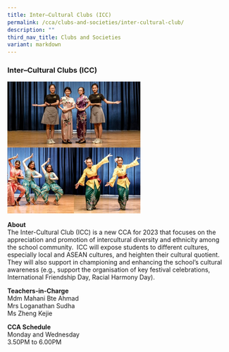 ```yaml
---
title: Inter–Cultural Clubs (ICC)
permalink: /cca/clubs-and-societies/inter-cultural-club/
description: ""
third_nav_title: Clubs and Societies
variant: markdown
---
```

### Inter–Cultural Clubs (ICC)

<img src="/images/cs5.png" style="width:60%">

**About**<br>
The Inter-Cultural Club (ICC) is a new CCA for 2023 that focuses on the appreciation and promotion of intercultural diversity and ethnicity among the school community.&nbsp; ICC will expose students to different cultures, especially local and ASEAN cultures, and heighten their cultural quotient. They will also support in championing and enhancing the school’s cultural awareness (e.g., support the organisation of key festival celebrations, International Friendship Day, Racial Harmony Day).

  

**Teachers-in-Charge**<br>
Mdm Mahani Bte Ahmad<br>
Mrs Loganathan Sudha<br>
Ms Zheng Kejie

  

**CCA Schedule**<br>
Monday and Wednesday<br>
3.50PM  to 6.00PM
